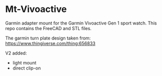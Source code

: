 # Mt-Vivoactive

Garmin adapter mount for the Garmin Vivoactive Gen 1 sport watch. This repo contains the FreeCAD and STL files.

The garmin turn plate design taken from: https://www.thingiverse.com/thing:656833

V2 added:
- light mount
- direct clip-on
